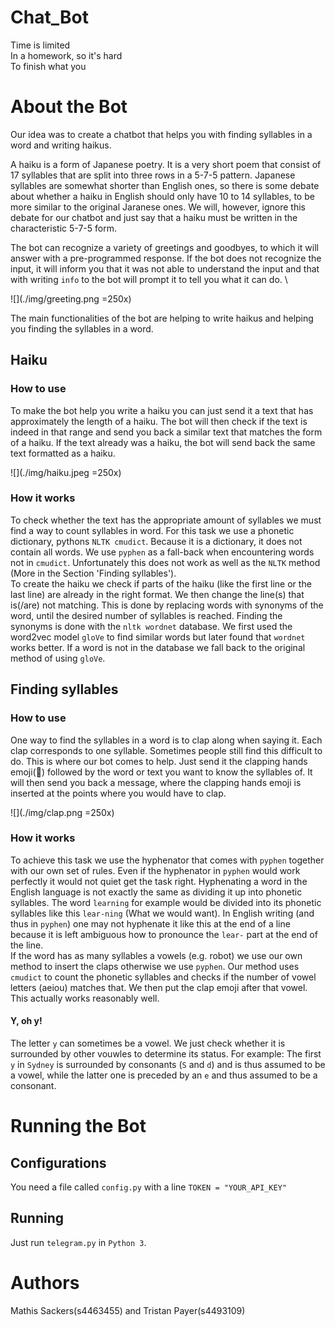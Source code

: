 # Chat_Bot
Time is limited  
In a homework, so it's hard  
To finish what you  

# About the Bot
Our idea was to create a chatbot that helps you with finding syllables in a word and writing haikus.

A haiku is a form of Japanese poetry. It is a very short poem that consist of 17 syllables that are split into three rows in a 5-7-5 pattern. Japanese syllables are somewhat shorter than English ones, so there is some debate about whether a haiku in English should only  have 10 to 14 syllables, to be more similar to the original Jaranese ones. We will, however, ignore this debate for our chatbot and just say that a haiku must be written in the characteristic 5-7-5 form.

The bot can recognize a variety of greetings and goodbyes, to which it will answer with a pre-programmed response. If the bot does not recognize the input, it will inform you that it was not able to understand the input and that with writing `info` to the bot will prompt it to tell you what it can do. \

![](./img/greeting.png =250x)

The main functionalities of the bot are helping to write haikus and helping you finding the syllables in a word.  

## Haiku
### How to use
To make the bot help you write a haiku you can just send it a text that has approximately the length of a haiku. The bot will then check if the text is indeed in that range and send you back a similar text that matches the form of a haiku. If the text already was a haiku, the bot will send back the same text formatted as a haiku.

![](./img/haiku.jpeg =250x)

### How it works
To check whether the text has the appropriate amount of syllables we must find a way to count syllables in word. For this task we use a phonetic dictionary, pythons `NLTK cmudict`. Because it is a dictionary, it does not contain all words. We use `pyphen` as a fall-back when encountering words not in `cmudict`. Unfortunately this does not work as well as the `NLTK` method (More in the Section 'Finding syllables').  
To create the haiku we check if parts of the haiku (like the first line or the last line) are
already in the right format. We then change the line(s) that is(/are) not matching.
This is done by replacing words with synonyms of the word, until the desired number of syllables is reached.
Finding the synonyms is done with the `nltk wordnet` database. We first used the word2vec model `gloVe` to find
similar words but later found that `wordnet` works better. If a word is not in the database
we fall back to the original method of using `gloVe`.

## Finding syllables
### How to use
One way to find the syllables in a word is to clap along when saying it. Each clap corresponds to one syllable. Sometimes people still find this difficult to do. This is where our bot comes to help. Just send it the clapping hands emoji(👏) followed by the word or text you want to know the syllables of. It will then send you back a message, where the clapping hands emoji is inserted at the points where you would have to clap.

![](./img/clap.png =250x)

### How it works
To achieve this task we use the hyphenator that comes with `pyphen` together with our own set of rules. Even if the hyphenator in `pyphen` would work perfectly it would not quiet get the task right.
Hyphenating a word in the English language is not exactly the same as dividing it up into phonetic syllables. The word `learning` for example would be divided into its phonetic syllables like this `lear-ning` (What we would want). In English writing (and thus in `pyphen`) one may not hyphenate it like this at the end of a line because it is left ambiguous how to pronounce the `lear-` part at the end of the line. \
If the word has as many syllables a vowels (e.g. robot) we use our own method to insert the claps otherwise we use `pyphen`.
Our method uses `cmudict` to count the phonetic syllables and checks if the number of vowel letters (aeiou) matches that.
We then put the clap emoji after that vowel. This actually works reasonably well.
#### Y, oh y!
The letter `y` can sometimes be a vowel. We just check whether it is surrounded by other vouwles to determine its status. For example: The first `y` in `Sydney` is surrounded by consonants (`S` and `d`) and is thus assumed to be a vowel, while the latter one is preceded by an `e` and thus assumed to be a consonant.

# Running the Bot
## Configurations
You need a file called `config.py` with a line `TOKEN = "YOUR_API_KEY"`
## Running
Just run `telegram.py` in `Python 3`.

# Authors
Mathis Sackers(s4463455) and Tristan Payer(s4493109)
